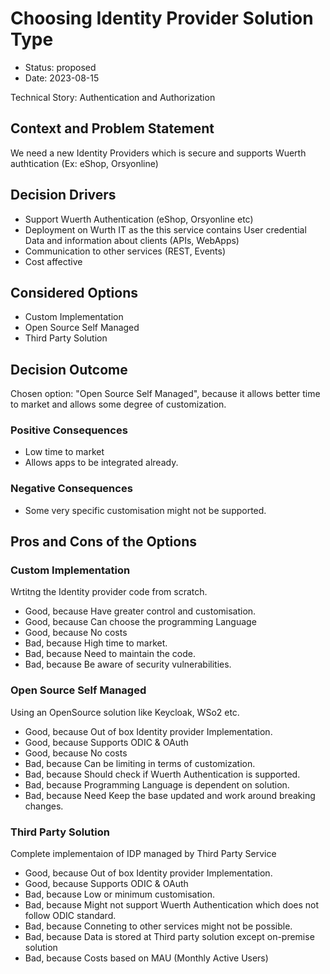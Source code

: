 # Choosing Identity Provider Solution Type

* Status: proposed
* Date: 2023-08-15

Technical Story: Authentication and Authorization

## Context and Problem Statement

We need a new Identity Providers which is secure and supports Wuerth authtication (Ex: eShop, Orsyonline)

## Decision Drivers

* Support Wuerth Authentication (eShop, Orsyonline etc)
* Deployment on Wurth IT as the this service contains User credential Data and information about clients (APIs, WebApps)
* Communication to other services (REST, Events)
* Cost affective

## Considered Options

* Custom Implementation
* Open Source Self Managed
* Third Party Solution

## Decision Outcome

Chosen option: "Open Source Self Managed", because it allows better time to market and allows some degree of customization.

### Positive Consequences

* Low time to market
* Allows apps to be integrated already.

### Negative Consequences

* Some very specific customisation might not be supported.

## Pros and Cons of the Options

### Custom Implementation

Wrtitng the Identity provider code from scratch.

* Good, because Have greater control and customisation.
* Good, because Can choose the programming Language
* Good, because No costs
* Bad, because High time to market.
* Bad, because Need to maintain the code.
* Bad, because Be aware of security vulnerabilities.

### Open Source Self Managed

Using an OpenSource solution like Keycloak, WSo2 etc.

* Good, because Out of box Identity provider Implementation.
* Good, because Supports ODIC & OAuth
* Good, because No costs
* Bad, because Can be limiting in terms of customization.
* Bad, because Should check if Wuerth Authentication is supported.
* Bad, because Programming Language is dependent on solution.
* Bad, because Need Keep the base updated and work around breaking changes.

### Third Party Solution

Complete implementaion of IDP managed by Third Party Service

* Good, because Out of box Identity provider Implementation.
* Good, because Supports ODIC & OAuth
* Bad, because Low or minimum customisation.
* Bad, because Might not support Wuerth Authentication which does not follow ODIC standard.
* Bad, because Conneting to other services might not be possible.
* Bad, because Data is stored at Third party solution except on-premise solution
* Bad, because Costs based on MAU (Monthly Active Users)
